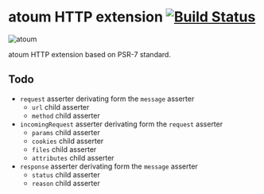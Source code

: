 # atoum HTTP extension [![Build Status](https://travis-ci.org/atoum/http-extension.svg?branch=master)](https://travis-ci.org/atoum/http-extension)

![atoum](http://downloads.atoum.org/images/logo.png)

atoum HTTP extension based on PSR-7 standard.

## Todo

* `request` asserter derivating form the `message` asserter
    * `url` child asserter
    * `method` child asserter
* `incomingRequest` asserter derivating form the `request` asserter
    * `params` child asserter
    * `cookies` child asserter
    * `files` child asserter
    * `attributes` child asserter
* `response` asserter derivating form the `message` asserter
    * `status` child asserter
    * `reason` child asserter
